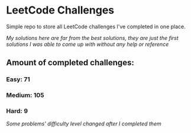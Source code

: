 
# LeetCode Challenges

Simple repo to store all LeetCode challenges I've completed in one place.

<i>My solutions here are far from the best solutions, they are just the first solutions I was able to come up with without any help or reference</i>

## Amount of completed challenges:

### Easy: 71

### Medium: 105

### Hard: 9

<i>Some problems' difficulty level changed after I completed them</i>

